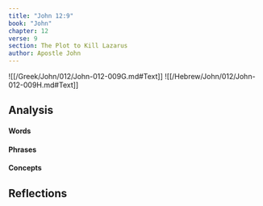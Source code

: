 ```yaml
---
title: "John 12:9"
book: "John"
chapter: 12
verse: 9
section: The Plot to Kill Lazarus
author: Apostle John
---
```

![[/Greek/John/012/John-012-009G.md#Text]]
![[/Hebrew/John/012/John-012-009H.md#Text]]

## Analysis

#### Words

#### Phrases

#### Concepts

## Reflections
